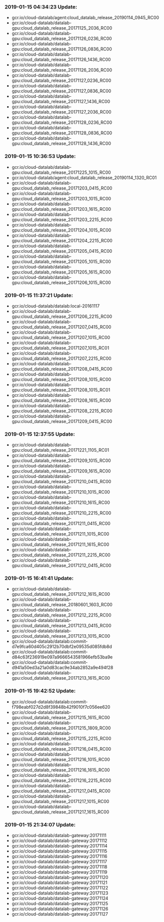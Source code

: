 ### 2019-01-15 04:34:23 Update:

- gcr.io/cloud-datalab/agent:cloud_datalab_release_20190114_0945_RC00
- gcr.io/cloud-datalab/datalab-gpu:cloud_datalab_release_20171125_2036_RC00
- gcr.io/cloud-datalab/datalab-gpu:cloud_datalab_release_20171126_0236_RC00
- gcr.io/cloud-datalab/datalab-gpu:cloud_datalab_release_20171126_0836_RC00
- gcr.io/cloud-datalab/datalab-gpu:cloud_datalab_release_20171126_1436_RC00
- gcr.io/cloud-datalab/datalab-gpu:cloud_datalab_release_20171126_2036_RC00
- gcr.io/cloud-datalab/datalab-gpu:cloud_datalab_release_20171127_0236_RC00
- gcr.io/cloud-datalab/datalab-gpu:cloud_datalab_release_20171127_0836_RC00
- gcr.io/cloud-datalab/datalab-gpu:cloud_datalab_release_20171127_1436_RC00
- gcr.io/cloud-datalab/datalab-gpu:cloud_datalab_release_20171127_2036_RC00
- gcr.io/cloud-datalab/datalab-gpu:cloud_datalab_release_20171128_0236_RC00
- gcr.io/cloud-datalab/datalab-gpu:cloud_datalab_release_20171128_0836_RC00
- gcr.io/cloud-datalab/datalab-gpu:cloud_datalab_release_20171128_1436_RC00
### 2019-01-15 10:36:53 Update:

- gcr.io/cloud-datalab/datalab-gpu:cloud_datalab_release_20171225_1015_RC00
- gcr.io/cloud-datalab/agent:cloud_datalab_release_20190114_1320_RC01
- gcr.io/cloud-datalab/datalab-gpu:cloud_datalab_release_20171203_0415_RC00
- gcr.io/cloud-datalab/datalab-gpu:cloud_datalab_release_20171203_1015_RC00
- gcr.io/cloud-datalab/datalab-gpu:cloud_datalab_release_20171203_1615_RC00
- gcr.io/cloud-datalab/datalab-gpu:cloud_datalab_release_20171203_2215_RC00
- gcr.io/cloud-datalab/datalab-gpu:cloud_datalab_release_20171204_1015_RC00
- gcr.io/cloud-datalab/datalab-gpu:cloud_datalab_release_20171204_2215_RC00
- gcr.io/cloud-datalab/datalab-gpu:cloud_datalab_release_20171205_0415_RC00
- gcr.io/cloud-datalab/datalab-gpu:cloud_datalab_release_20171205_1015_RC00
- gcr.io/cloud-datalab/datalab-gpu:cloud_datalab_release_20171205_1615_RC00
- gcr.io/cloud-datalab/datalab-gpu:cloud_datalab_release_20171206_1015_RC00
### 2019-01-15 11:37:21 Update:

- gcr.io/cloud-datalab/datalab:local-20161117
- gcr.io/cloud-datalab/datalab-gpu:cloud_datalab_release_20171206_2215_RC00
- gcr.io/cloud-datalab/datalab-gpu:cloud_datalab_release_20171207_0415_RC00
- gcr.io/cloud-datalab/datalab-gpu:cloud_datalab_release_20171207_1015_RC00
- gcr.io/cloud-datalab/datalab-gpu:cloud_datalab_release_20171207_1015_RC01
- gcr.io/cloud-datalab/datalab-gpu:cloud_datalab_release_20171207_2215_RC00
- gcr.io/cloud-datalab/datalab-gpu:cloud_datalab_release_20171208_0415_RC00
- gcr.io/cloud-datalab/datalab-gpu:cloud_datalab_release_20171208_1015_RC00
- gcr.io/cloud-datalab/datalab-gpu:cloud_datalab_release_20171208_1015_RC01
- gcr.io/cloud-datalab/datalab-gpu:cloud_datalab_release_20171208_1615_RC00
- gcr.io/cloud-datalab/datalab-gpu:cloud_datalab_release_20171208_2215_RC00
- gcr.io/cloud-datalab/datalab-gpu:cloud_datalab_release_20171209_0415_RC00
### 2019-01-15 12:37:55 Update:

- gcr.io/cloud-datalab/datalab-gpu:cloud_datalab_release_20171221_1105_RC01
- gcr.io/cloud-datalab/datalab-gpu:cloud_datalab_release_20171209_1015_RC00
- gcr.io/cloud-datalab/datalab-gpu:cloud_datalab_release_20171209_1615_RC00
- gcr.io/cloud-datalab/datalab-gpu:cloud_datalab_release_20171210_0415_RC00
- gcr.io/cloud-datalab/datalab-gpu:cloud_datalab_release_20171210_1015_RC00
- gcr.io/cloud-datalab/datalab-gpu:cloud_datalab_release_20171210_1615_RC00
- gcr.io/cloud-datalab/datalab-gpu:cloud_datalab_release_20171210_2215_RC00
- gcr.io/cloud-datalab/datalab-gpu:cloud_datalab_release_20171211_0415_RC00
- gcr.io/cloud-datalab/datalab-gpu:cloud_datalab_release_20171211_1015_RC00
- gcr.io/cloud-datalab/datalab-gpu:cloud_datalab_release_20171211_1615_RC00
- gcr.io/cloud-datalab/datalab-gpu:cloud_datalab_release_20171211_2215_RC00
- gcr.io/cloud-datalab/datalab-gpu:cloud_datalab_release_20171212_0415_RC00
### 2019-01-15 16:41:41 Update:

- gcr.io/cloud-datalab/datalab-gpu:cloud_datalab_release_20171212_1615_RC00
- gcr.io/cloud-datalab/datalab-gpu:cloud_datalab_release_20180601_1603_RC00
- gcr.io/cloud-datalab/datalab-gpu:cloud_datalab_release_20171212_2215_RC00
- gcr.io/cloud-datalab/datalab-gpu:cloud_datalab_release_20171213_0415_RC00
- gcr.io/cloud-datalab/datalab-gpu:cloud_datalab_release_20171213_1015_RC00
- gcr.io/cloud-datalab/datalab:commit-d7e9fca60d405c2912b70dbf2e09535d085fdb8d
- gcr.io/cloud-datalab/datalab:commit-d84c63f236919e097a9666543581966efb53ba9e
- gcr.io/cloud-datalab/datalab:commit-d941a50ed3a21a0d83cac9e34ab2852a9e494f28
- gcr.io/cloud-datalab/datalab-gpu:cloud_datalab_release_20171213_1615_RC00
### 2019-01-15 19:42:52 Update:

- gcr.io/cloud-datalab/datalab:commit-f798eabf027d2d8f39848b42f9010f7c056ee620
- gcr.io/cloud-datalab/datalab-gpu:cloud_datalab_release_20171215_1615_RC00
- gcr.io/cloud-datalab/datalab-gpu:cloud_datalab_release_20171215_1809_RC00
- gcr.io/cloud-datalab/datalab-gpu:cloud_datalab_release_20171215_2215_RC00
- gcr.io/cloud-datalab/datalab-gpu:cloud_datalab_release_20171216_0415_RC00
- gcr.io/cloud-datalab/datalab-gpu:cloud_datalab_release_20171216_1015_RC00
- gcr.io/cloud-datalab/datalab-gpu:cloud_datalab_release_20171216_1615_RC00
- gcr.io/cloud-datalab/datalab-gpu:cloud_datalab_release_20171216_2215_RC00
- gcr.io/cloud-datalab/datalab-gpu:cloud_datalab_release_20171217_0415_RC00
- gcr.io/cloud-datalab/datalab-gpu:cloud_datalab_release_20171217_1015_RC00
- gcr.io/cloud-datalab/datalab-gpu:cloud_datalab_release_20171217_1615_RC00
### 2019-01-15 21:34:07 Update:

- gcr.io/cloud-datalab/datalab-gateway:20171111
- gcr.io/cloud-datalab/datalab-gateway:20171112
- gcr.io/cloud-datalab/datalab-gateway:20171114
- gcr.io/cloud-datalab/datalab-gateway:20171115
- gcr.io/cloud-datalab/datalab-gateway:20171116
- gcr.io/cloud-datalab/datalab-gateway:20171117
- gcr.io/cloud-datalab/datalab-gateway:20171118
- gcr.io/cloud-datalab/datalab-gateway:20171119
- gcr.io/cloud-datalab/datalab-gateway:20171120
- gcr.io/cloud-datalab/datalab-gateway:20171121
- gcr.io/cloud-datalab/datalab-gateway:20171122
- gcr.io/cloud-datalab/datalab-gateway:20171123
- gcr.io/cloud-datalab/datalab-gateway:20171124
- gcr.io/cloud-datalab/datalab-gateway:20171125
- gcr.io/cloud-datalab/datalab-gateway:20171126
- gcr.io/cloud-datalab/datalab-gateway:20171127
